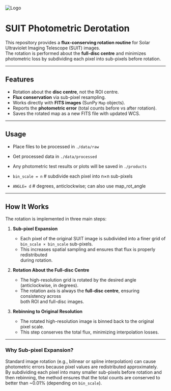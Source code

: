 ![Logo](https://suit.iucaa.in/sites/default/files/top_banner_compressed_2_1.png)

# SUIT Photometric Derotation

This repository provides a **flux-conserving rotation routine** for Solar Ultraviolet Imaging Telescope (SUIT) images.  
The rotation is performed about the **full-disc centre** and minimizes photometric loss by subdividing each pixel into sub-pixels before rotation.

---

## Features

- Rotation about the **disc centre**, not the ROI centre.  
- **Flux conservation** via sub-pixel resampling.  
- Works directly with **FITS images** (SunPy `Map` objects).  
- Reports the **photometric error** (total counts before vs after rotation).  
- Saves the rotated map as a new FITS file with updated WCS.
---
## Usage
- Place files to be processed in `./data/raw`
- Get processed data in `./data/processed`
- Any photometric test results or plots will be saved in `./products`

- `bin_scale = n`   # subdivide each pixel into n×n sub-pixels
- `ANGLE= d`       # degrees, anticlockwise; can also use map_rot_angle
---

## How It Works

The rotation is implemented in three main steps:

1. **Sub-pixel Expansion**  
   - Each pixel of the original SUIT image is subdivided into a finer grid of  
     `bin_scale × bin_scale` sub-pixels.  
   - This increases spatial sampling and ensures that flux is properly redistributed  
     during rotation.

2. **Rotation About the Full-disc Centre**  
   - The high-resolution grid is rotated by the desired angle (anticlockwise, in degrees).  
   - The rotation axis is always the **full-disc centre**, ensuring consistency across  
     both ROI and full-disc images.

3. **Rebinning to Original Resolution**  
   - The rotated high-resolution image is binned back to the original  
     pixel scale.  
   - This step conserves the total flux, minimizing interpolation losses.



---

### Why Sub-pixel Expansion?
Standard image rotation (e.g., bilinear or spline interpolation) can cause  
photometric errors because pixel values are redistributed approximately.  
By subdividing each pixel into many smaller sub-pixels before rotation and  
then rebinning, the method ensures that the total counts are conserved to  
better than ~0.01% (depending on `bin_scale`).




